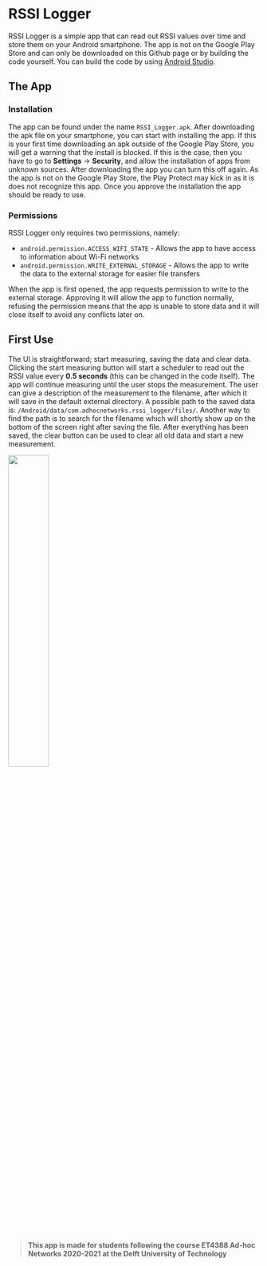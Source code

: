 # RSSI Logger
RSSI Logger is a simple app that can read out RSSI values over time and store them on your Android smartphone. The app is not on the Google Play Store and can only be downloaded on this Github page or by building the code yourself. You can build the code by using [Android Studio](https://developer.android.com/studio).

## The App
### Installation
The app can be found under the name `RSSI_Logger.apk`. After downloading the apk file on your smartphone, you can start with installing the app. If this is your first time downloading an apk outside of the Google Play Store, you will get a warning that the install is blocked. If this is the case, then you have to go to **Settings** -> **Security**, and allow the installation of apps from unknown sources. After downloading the app you can turn this off again. As the app is not on the Google Play Store, the Play Protect may kick in as it is does not recognize this app. Once you approve the installation the app should be ready to use.

### Permissions
RSSI Logger only requires two permissions, namely:
* `android.permission.ACCESS_WIFI_STATE` - Allows the app to have access to information about Wi-Fi networks
* `android.permission.WRITE_EXTERNAL_STORAGE` - Allows the app to write the data to the external storage for easier file transfers

When the app is first opened, the app requests permission to write to the external storage. Approving it will allow the app to function normally, refusing the permission means that the app is unable to store data and it will close itself to avoid any conflicts later on.

## First Use
The UI is straightforward; start measuring, saving the data and clear data. Clicking the start measuring button will start a scheduler to read out the RSSI value every **0.5 seconds** (this can be changed in the code itself). The app will continue measuring until the user stops the measurement. The user can give a description of the measurement to the filename, after which it will save in the default external directory. A possible path to the saved data is: `/Android/data/com.adhocnetworks.rssi_logger/files/`. Another way to find the path is to search for the filename which will shortly show up on the bottom of the screen right after saving the file. After everything has been saved, the clear button can be used to clear all old data and start a new measurement.



<img src=https://i.imgur.com/ksw3j2z.jpg width="40%">

> **This app is made for students following the course ET4388 Ad-hoc Networks 2020-2021 at the Delft University of Technology**
